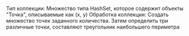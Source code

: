 Тип коллекции:
    Множество типа HashSet, которое содержит объекты "Точка", описываемые как (x, y)
Обработка коллекции:
    Создать множество точек заданного количества. Затем определить три различные точки, составляют
    треугольник наибольшего периметра